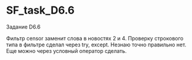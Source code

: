 # SF_task_D6.6
Задание D6.6

Фильтр censor заменит слова в новостях 2 и 4.
Проверку строкового типа в фильтре сделал через try, except. Незнаю точно правильно нет. Еще можно через условный оператор сделать.
